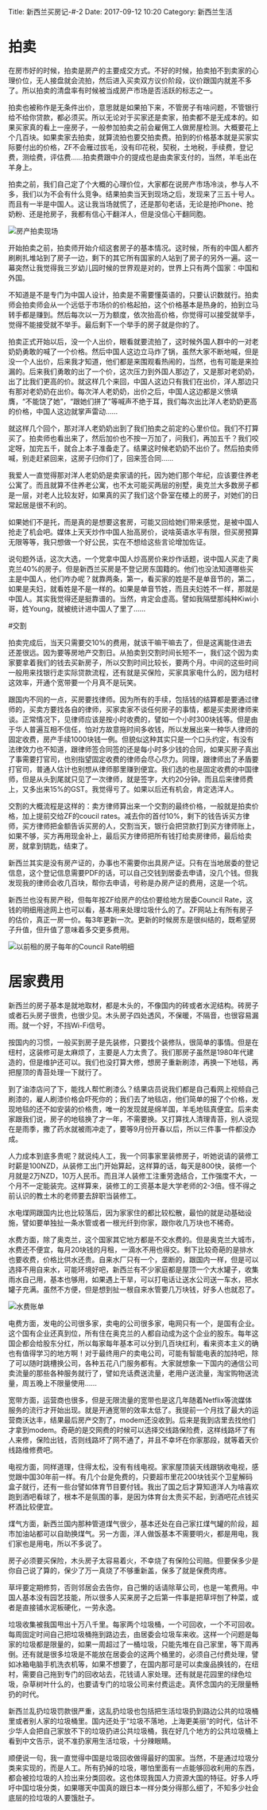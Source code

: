 Title: 新西兰买房记-#-2
Date: 2017-09-12 10:20
Category: 新西兰生活

# 拍卖

在房市好的时候，拍卖是房产的主要成交方式。不好的时候，拍卖拍不到卖家的心理价位，无人接盘就会流拍，然后进入买卖双方议价阶段，议价跟国内就差不多了。所以拍卖的清盘率有时候被当成房产市场是否活跃的标志之一。

拍卖也被称作是无条件出价，意思就是如果拍下来，不管房子有啥问题，不管银行给不给你贷款，都必须买。所以无论对于买家还是卖家，拍卖都不是无成本的。如果买家真的看上一座房子，一般参加拍卖之前会雇佣工人做房屋检测。大概要花上个几百块。如果卖家去拍卖，就算流拍也要交拍卖费。拍到的价格基本就是买家实际要付出的价格，ZF不会雁过拔毛，没有印花税，契税，土地税，手续费，登记费，测绘费，评估费……拍卖费跟中介的提成也是由卖家支付的，当然，羊毛出在羊身上。

拍卖之前，我们自己定了个大概的心理价位，大家都在说房产市场冷淡，参与人不多，我们以为不会有什么竞争。结果拍卖当天到现场之后，发现来了三五十号人。而且有一半是中国人。这让我当场就慌了，还是那句老话，无论是抢iPhone、抢奶粉、还是抢房子，我都有信心干翻洋人，但是没信心干翻同胞。

![房产拍卖现场](/assets/images/xin-xi-lan-mai-fang-ji-2-md.0.png)

开始拍卖之前，拍卖师开始介绍这套房子的基本情况。这时候，所有的中国人都齐刷刷扎堆站到了房子一边，剩下的其它所有国家的人站到了房子的另外一遍。这一幕突然让我觉得我三岁幼儿园时候的世界观是对的，世界上只有两个国家：中国和外国。

不知道是不是专门为中国人设计，拍卖是不需要懂英语的，只要认识数就行。拍卖师会拍卖师会从一个远低于市场价的价格起拍，这个价格基本是热身的，拍到立马转手都是赚到。然后每次以一万为额度，依次抬高价格，你觉得可以接受就举手，觉得不能接受就不举手。最后剩下一个举手的房子就是你的了。

拍卖正式开始以后，没一个人出价，眼看就要流拍了，这时候外国人群中的一对老奶奶勇敢的喊了一个价格。然后中国人这边立马炸了锅，虽然大家不断地喊，但是没一个人出价，后来我才知道，他们都是来围观看热闹的，当然，也有可能是来捡漏的。后来我们勇敢的出了一个价，这次压力到外国人那边了，又是那对老奶奶，出了比我们更高的价。就这样几个来回，中国人这边只有我们在出价，洋人那边只有那对老奶奶在出价。每次洋人老奶奶，出价之后，中国人这边都是义愤填膺，“不能饶了她”，“跟她们拼了”等喊声不绝于耳，我们每次出比洋人老奶奶更高的价格，中国人这边就掌声雷动……

就这样几个回个，那对洋人老奶奶出到了我们拍卖之前定的心里价位。我们不打算买了。拍卖师也看出来了，然后加价也不按一万加了，问我们，再加五千？我们咬定呀，加完五千，就合上本子准备走了。结果这时候老奶奶不出价了。然后拍卖师喊，别走赶紧回来，这房子归你们了，回来签合同……

我爱人一直觉得那对洋人老奶奶是卖家请的托，因为她们那个年纪，应该要住养老公寓了。而且就算不住养老公寓，也不太可能买两层的别墅，奥克兰大多数房子都是一层，对老人比较友好，如果真的买了我们这个卧室在楼上的房子，对她们的日常起居是很不利的。

如果她们不是托，而是真的是想要这套房，可能又回给她们带来感觉，是被中国人抢走了机会吧。媒体上天天炒作中国人抬高房价，说啥英语水平有限，但买房预算无限等等，我只想做一个好公民，实在不想给这些言论增加佐证。

说句题外话，这次大选，一个党拿中国人炒高房价来炒作话题，说中国人买走了奥克兰40%的房子。但是新西兰买房是不登记房东国籍的。他们也没法知道哪些买主是中国人，他们咋办呢？就靠两条，第一，看买家的姓是不是单音节的，第二，如果是夫妇，就看姓是不是一样的。如果是单音节姓，而且夫妇姓不一样，那就是中国人。其实我觉得还是挺靠谱的。当然，肯定会虚高。譬如我隔壁那纯种Kiwi小哥，姓Young，就被统计进中国人了里了……

#交割

拍卖完成后，当天只需要交10%的费用，就该干嘛干嘛去了，但是这离能住进去还差很远。因为要等房地产交割日。从拍卖到交割时间长短不一，我们这个因为卖家要拿着我们的钱去买新房子，所以交割时间比较长，要两个月。中间的这些时间一般用来找银行走实际贷款流程，还有就是买保险，买家具家电什么的，因为纽村这效率，开通个宽带要一个月真不是玩笑。

跟国内不同的一点，买房要找律师。因为所有的手续，包括钱的结算都是要通过律师的，买卖方要找各自的律师，买家卖家不谈任何房子的事情，都是买卖房律师来谈。正常情况下，见律师应该是按小时收费的，譬如一个小时300块钱等。但是由于华人普遍互相不信任，怕对方故意拖时间多收钱，所以发展出来一种华人律师的固定收费，房产手续1000块钱一例。但貌似这种其实只是一个口头约定，有没有法律效力也不知道，跟律师签合同签的还是每小时多少钱的合同，如果买房子真出了事需要打官司，也别指望固定收费的律师会尽心尽力。同理，跟律师出了矛盾要打官司，普通人估计也别想从律师那里赚到便宜。我们选的也是固定收费的中国律师，但是从头到尾就只见了一次律师，就是签字，大约20分钟。而且后来律师费上，又多出来15%的GST。我觉得亏了。如果以后还有机会，肯定选洋人。

交割的大概流程是这样的：卖方律师算出来一个交割的最终价格，一般就是拍卖价格，加上提前交给ZF的coucil rates。减去你的首付10%，剩下的钱告诉买方律师，买方律师把金额告诉买房的人，交割当天，银行会把贷款打到买方律师账上，如果不够，买方再用现金补上，最后买方律师把所有钱打给卖房律师，最后给卖房，就拿到钥匙，结束了。

新西兰其实是没有房产证的，办事也不需要你出具房产证。只有在当地居委的登记信息，这个登记信息需要PDF的话，可以自己交钱到居委去申请，没几个钱。但我发现我的律师会收几百块，帮你去申请，号称是办房产证的费用，这是一个坑。

新西兰也没有房产税，但每年按ZF给房产的估价要给地方居委Council Rate，这钱的明细用途网上也可以看，基本用来处理垃圾什么的了。ZF网站上有所有房子的估价，真正一房一价。每3年更新一次。更新的时候房东是很纠结的，既希望房子升值，但升值了意味着多交更多费用。

![以前租的房子每年的Council Rate明细](/assets/images/xin-xi-lan-mai-fang-ji-2-md.1.png)

# 居家费用

新西兰的房子基本是就地取材，都是木头的，不像国内的砖或者水泥结构。砖房子或者石头房子很贵，也很少见。木头房子四处透风，不保暖，不隔音，也很容易漏雨。就一个好，不挡Wi-Fi信号。

按国内的习惯，一般买到房子是先装修，只要找个装修队，很简单的事情。但是在纽村，这装修可是太麻烦了，主要是人力太贵了。我们那房子虽然是1980年代建造的，但是维护还可以。我们也没打算大修，想房子重新刷漆，再换一下地毯，再把屋顶的青苔处理一下就行了。

到了油漆店问了下，能找人帮忙刷漆么？结果店员说我们都是自己看网上视频自己刷漆的，雇人刷漆价格会吓死你的；我们去了地毯店，他们简单的报了个价格，发现地毯的还不如安装的价格贵，唯一的发现就是绵羊国，羊毛地毯真便宜。后来卖家跟我们说，房子的地毯换了才一年，不需要换。又打算找人清理青苔，别人说现在是雨季，撒了药水就被雨冲走了，要等9月份开春以后，所以三件事一件都没办成。

人力成本到底多贵呢？就说纯人工，我一个同事家里装修房子，听她说请的装修工时薪是100NZD，从装修工出门开始算起，这样算的话，每天是800快，装修一个月就是2万NZD，10万人民币。而且洋人装修工注重劳逸结合，工作强度不大，一个月不一定能装完。这样算来，装修工的工资基本是大学老师的2-3倍。怪不得之前认识的教土木的老师要去辞职当装修工。

水电煤网跟国内比也比较落后，因为家家住的都比较松散，最怕的就是动基础设施，譬如要单独扯一条水管或者一根光纤到你家，跟你收几万块也不稀奇。

水费方面，除了奥克兰，这个国家其它地方都是不交水费的。但是奥克兰大城市，水费还不便宜，每月20块钱的月租，一滴水不用也得交。剩下比较奇葩的是排水也要收费，价格比供水还贵。自来水厂只有一个，垄断的，跟国内一样，但是可以选择不用自来水，可能环境好吧，新西兰有不少家庭都是屋顶一个大水罐子，收集雨水自己用，基本也够用，如果遇上干旱，可以打电话让送水公司送一车水，把水罐子充满。虽然不方便，但是想到扯一根自来水管要几万块钱，好多人也就忍了。

![水费账单](/assets/images/xin-xi-lan-mai-fang-ji-2-md.2.png)

电费方面，发电的公司很多家，卖电的公司很多家，电网只有一个，是国有企业。这个国有企业还真到位，所有住在奥克兰的人都自动成为这个企业的股东。每年这国企都会给股东分红，所以每家每年基本可以分到几百块红利，看来资本主义的确也有值得学习的地方啊！对于最终用户的卖电公司，可能有智能电表的加持吧，除了可以随时跳槽换公司，各种五花八门服务都有。大家就想象一下国内的通信公司卖流量的那些各种服务就行了，譬如充话费送流量，老用户送流量，淘宝购物送流量，周五晚上不限量使用……

宽带方面，运营商也很多，但是无限流量的宽带也是这几年随着Netflix等流媒体服务的流行才开始出现。就是开通宽带的效率太低了。我提前一个月找了最大的运营商沃达丰，结果最后房产交割了，modem还没收到。后来是我到店里去找他们才拿到modem。奇葩的是交网费的时候可以选择交线路保险费，这样线路坏了有人来修，保险出钱，否则线路坏了网不通了，并且不幸坏在你家那段，就等着天价线路维修费吧。

电视方面，同样道理，住得太松，没有有线电视。家家屋顶装天线跟锅收电视，感觉跟中国30年前一样。有几个台是免费的，只要超市里花200块钱买个卫星解码盒子就行，还有一些台譬如体育节目要付钱。我出了国之后才算知道洋人为啥喜欢跑到酒吧看球了，根本不是氛围的事，是因为体育台太贵买不起，到酒吧花点钱买杯酒比较便宜。

煤气方面，新西兰国内那种管道煤气很少，基本还处在自己家扛煤气罐的阶段，超市加油站都可以自助换煤气。另一方面，洋人做饭基本不需要明火，都是用电，我们家也是用电，所以不多说了。

房子必须要买保险，木头房子太容易着火，不幸烧了有保险公司赔。但要保多少是你自己说了算的，保少了万一真烧了不够重新盖，保多了就是保费肉疼。

草坪要定期修剪，否则邻居会去告你，自己懒的话请除草公司，也是一笔费用。中国人基本没有园艺技能，所以很多人买来房子之后第一件事是把草坪刨了种菜，或者是直接铺水泥板硬化，一劳永逸。

垃圾收集被我国甩出十万八千里。每家两个垃圾桶，一个可回收，一个不可回收。每周固定时间自己把垃圾桶拖到路边去，由居委会垃圾车来收。这样一个问题是每家的垃圾都是限量的，如果一周超过了一桶垃圾，只能先堆在自己家里，等下周再倒。还有就是很多垃圾是不能放在居委会的这两个桶里的，必须自己付费处理，譬如冰箱电脑手机洗衣机等，如果不想要了，在国内那可是可以卖废品换钱的，在纽村，需要自己拖到专门的回收站去，花钱请人家处理。还有就是花园里的绿色垃圾，杂草树叶什么的，也要请专门的垃圾公司来付费运走。真怀念国内的无限量畅扔的时代。

新西兰乱扔垃圾罚款很严重，这乱扔垃圾也包括把生活垃圾扔到路边公共的垃圾桶里或者别人家的垃圾桶里。国内还处于“垃圾不落地，上海更美丽”的时代，估计不少华人会把自己家放不下的垃圾扔进公共垃圾桶，我在好几个地方的公共垃圾桶上看到中文告示，说不准扔家用生活垃圾，十分辣眼睛。

顺便说一句，我一直觉得中国是垃圾回收做得最好的国家。当然，不是通过垃圾分类来实现的，而是人工。所有扔掉的垃圾，哪怕里面有一点能够回收利用的东西，都会被捡垃圾的人捡出来分类回收。这也体现我国人力资源大国的特征。好多人呼吁中国垃圾分类，如果哪天中国真的跟日本一样分类分得那么细了，不知多少社会底层的捡垃圾的人要饿肚子。


